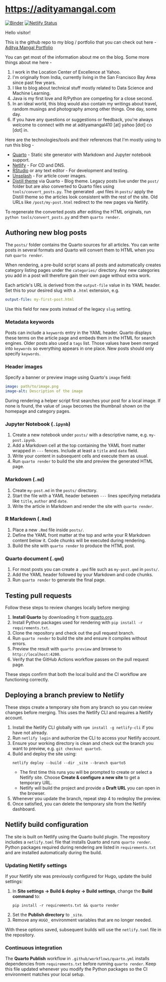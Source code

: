 # https://adityamangal.com

[![Binder](https://mybinder.org/badge_logo.svg)](https://mybinder.org/v2/gh/adityamangal410/portfolio_v2/binder?urlpath=rstudio)
[![Netlify Status](https://api.netlify.com/api/v1/badges/43286211-047d-417f-b96d-680530d38597/deploy-status)](https://app.netlify.com/sites/upbeat-knuth-c15bbd/deploys)

Hello visitor!

This is the github repo to my blog / portfolio that you can check out here - [Aditya Mangal Portfolio](https://www.adityamangal.com/)

You can get most of the information about me on the blog. Some more things about me here -   

1. I work in the Location Center of Excellence at Yahoo. 
2. I'm originally from India, currently living in the San Francisco Bay Area since past few years. 
3. I like to blog about technical stuff mostly related to Data Science and Machine Learning. 
4. Java is my first love and R/Python are competing for a close second. 
4. In an ideal world, this blog would also contain my writings about travel, random musings and photography among other things. One day, some day. 
5. If you have any questions or suggestions or feedback, you're always welcome to connect with me at adityamangal410 [at] yahoo [dot] co [dot] in.

Here are the technologies/tools and their references that I'm mostly using to run this blog -

- [Quarto](https://quarto.org/) - Static site generator with Markdown and Jupyter notebook support.
- [Netlify](https://www.netlify.com/) - For CD and DNS.
- [RStudio](https://www.rstudio.com/) or any text editor - For development and testing.
- [Unsplash](https://unsplash.com/) - For article cover images.
- [Distill theme](https://distill.pub) via Quarto - Blog theme.
Legacy posts live under the `post/` folder but are also converted to Quarto
files using `tools/convert_posts.py`. The generated `.qmd` files in `posts/`
apply the Distill theme so the articles look consistent with the rest of the
site. Old URLs like `/post/my-post.html` redirect to the new pages via Netlify.

To regenerate the converted posts after editing the HTML originals, run
`python tools/convert_posts.py` and then `quarto render`.

## Authoring new blog posts

The `posts/` folder contains the Quarto sources for all articles. You can write
posts in several formats and Quarto will convert them to HTML when you run
`quarto render`.

When rendering, a pre-build script scans all posts and automatically creates
category listing pages under the `categories/` directory. Any new categories you
add in a post will therefore gain their own page without extra work.

Each article's URL is derived from the `output-file` value in its YAML header.
Set this to your desired slug with a `.html` extension, e.g.

```yaml
output-file: my-first-post.html
```

Use this field for new posts instead of the legacy `slug` setting.

### Metadata keywords

Posts can include a `keywords` entry in the YAML header. Quarto displays these
terms on the article page and embeds them in the HTML for search engines.
Older posts also used a `tags` list. Those values have been merged into
`keywords` so everything appears in one place. New posts should only specify
`keywords`.

### Header images

Specify a banner or preview image using Quarto's `image` field:

```yaml
image: path/to/image.png
image-alt: Description of the image
```

During rendering a helper script first searches your post for a local image.
If none is found, the value of `image` becomes the thumbnail shown on the
homepage and category pages.

### Jupyter Notebook (`.ipynb`)

1. Create a new notebook under `posts/` with a descriptive name, e.g.
   `my-post.ipynb`.
2. Add a Markdown cell at the top containing the YAML front matter wrapped in
   `---` fences. Include at least a `title` and `date` field.
3. Write your content in subsequent cells and execute them as usual.
4. Run `quarto render` to build the site and preview the generated HTML page.

### Markdown (`.md`)

1. Create `my-post.md` in the `posts/` directory.
2. Start the file with a YAML header between `---` lines specifying metadata
   like `title`, `author` and `date`.
3. Write the article in Markdown and render the site with `quarto render`.

### R Markdown (`.Rmd`)

1. Place a new `.Rmd` file inside `posts/`.
2. Define the YAML front matter at the top and write your R Markdown content
   below it. Code chunks will be executed during rendering.
3. Build the site with `quarto render` to produce the HTML post.

### Quarto document (`.qmd`)

1. For most posts you can create a `.qmd` file such as `my-post.qmd` in
   `posts/`.
2. Add the YAML header followed by your Markdown and code chunks.
3. Run `quarto render` to generate the final page.

## Testing pull requests

Follow these steps to review changes locally before merging:

1. **Install Quarto** by downloading it from [quarto.org](https://quarto.org/docs/get-started/).
2. Install Python packages used for rendering with `pip install -r requirements.txt`.
3. Clone the repository and check out the pull request branch.
4. Run `quarto render` to build the site and ensure it compiles without errors.
5. Preview the result with `quarto preview` and browse to `http://localhost:4200`.
6. Verify that the GitHub Actions workflow passes on the pull request page.

These steps confirm that both the local build and the CI workflow are functioning correctly.

## Deploying a branch preview to Netlify

These steps create a temporary site from any branch so you can review changes before merging. This uses the Netlify CLI and requires a Netlify account.

1. Install the Netlify CLI globally with `npm install -g netlify-cli` if you have not already.
2. Run `netlify login` and authorize the CLI to access your Netlify account.
3. Ensure your working directory is clean and check out the branch you want to preview, e.g. `git checkout quarto5`.
4. Build and deploy the site using:
   ```
   netlify deploy --build --dir _site --branch quarto5
   ```
   - The first time this runs you will be prompted to create or select a Netlify site. Choose **Create & configure a new site** to get a temporary URL.
   - Netlify will build the project and provide a **Draft URL** you can open in the browser.
5. Whenever you update the branch, repeat step 4 to redeploy the preview.
6. Once satisfied, you can delete the temporary site from the Netlify dashboard.

## Netlify build configuration

The site is built on Netlify using the Quarto build plugin. The repository
includes a `netlify.toml` file that installs Quarto and runs `quarto render`.
Python packages required during rendering are listed in `requirements.txt` and
are installed automatically during the build.

### Updating Netlify settings

If your Netlify site was previously configured for Hugo, update the build settings:

1. In **Site settings → Build & deploy → Build settings**, change the **Build command** to:
   ```
   pip install -r requirements.txt && quarto render
   ```
2. Set the **Publish directory** to `_site`.
3. Remove any `HUGO_` environment variables that are no longer needed.

With these options saved, subsequent builds will use the `netlify.toml` file in the repository.

### Continuous integration

The **Quarto Publish** workflow in `.github/workflows/quarto.yml` installs
dependencies from `requirements.txt` before running `quarto render`. Keep this
file updated whenever you modify the Python packages so the CI environment
matches your local setup.
